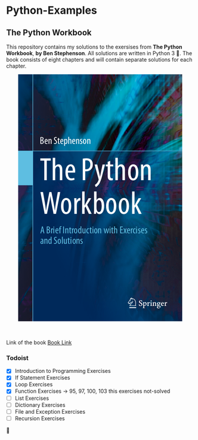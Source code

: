 # Python-Examples

## The Python Workbook
This repository contains my solutions to the exersises from **The Python Workbook**, **by Ben Stephenson**. All solutions are written in Python 3 :snake:. The book consists of eight chapters and will contain separate solutions for each chapter. <br/>
<p align="center">
  <img src= "https://github.com/alibedirhan/Python-Examples/blob/master/image/Ben%20Stephenson%20The%20Python%20Workbook%20A%20Brief%20Introduction%20with%20Exercises%20and%20Solutions.png">
</p>
 <br/>

Link of the book [Book Link](https://link.springer.com/book/10.1007/978-3-319-14240-1)

### Todoist

- [x] Introduction to Programming Exercises
- [x] If Statement Exercises
- [x] Loop Exercises
- [x] Function Exercises ->  95, 97, 100, 103 this exercises not-solved
- [ ] List Exercises
- [ ] Dictionary Exercises
- [ ] File and Exception Exercises
- [ ] Recursion Exercises

 :turtle:
